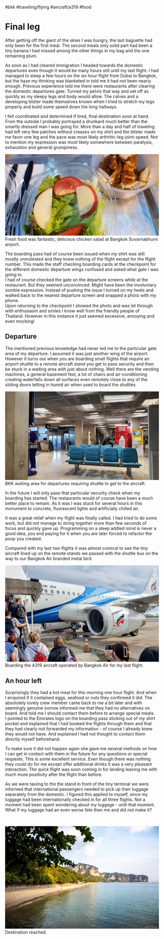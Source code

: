 #bkk #traveling/flying #aircraft/a319 #food

# Final leg
After getting off the giant of the skies I was hungry, the last baguette had only been for the first meal. The second meals only solid part had been a tiny banana I had missed among the other things in my bag and the one remaining plum.

As soon as I had cleared immigration I headed towards the domestic departures even though it would be many hours still until my last flight. I had managed to sleep a few hours on the six hour flight from Dubai to Bangkok, but the haze my thinking was blanketed in told me it had not been nearly enough. Previous experience told me there were restaurants after clearing the domestic departures gate. Turned my pelvis that way and set off as quickly as my sleepy legs and body would allow. The calves and a developing blister made themselves known when I tried to stretch my legs properly and build some speed down the long hallways.

I felt coordinated and determined if tired, final destination soon at hand. From the outside I probably portrayed a drunkard much better than the smartly dressed man I was going for. More than a day and half of traveling had left very few patches without creases on my shirt and the blister made me favor one leg and the pace was most likely arthritic-leg-joint-speed. Not to mention my expression was most likely somewhere between paralysis, exhaustion and general grumpiness.

![Delicious salad at Bangkok Suvarnabhumi airport](images/bkk_salad.jpg)
Fresh food was fantastic, delicious chicken salad at Bangkok Suvarnabhumi airport.

The boarding pass had of course been issued when my shirt was still mostly unmolested and they knew nothing of the flight except for the flight number. This made the staff checking boarding cards at the checkpoint for the different domestic departure wings confused and asked what gate I was going to.  
I had of course checked the gate on the departure screens while at the restaurant. But they seemed unconvinced. Might have been the involuntary zombie expression. Instead of pushing the issue I turned on my heels and walked back to the nearest departure screen and snapped a photo with my phone.  
Upon returning to the checkpoint I showed the photo and was let through with enthusiasm and smiles I know well from the friendly people of Thailand. However in this instance it just seemed excessive, annoying and even mocking!

## Departure

The mentioned previous knowledge had never led me to the particular gate area of my departure. I assumed it was just another wing of the airport. However it turns out when you are boarding small flights that require an airport shuttle to a remote aircraft stand you get to pass security and then be stuck in a waiting area with just about nothing. Well there are the vending machines, a general basement feel, a lot of chairs and air-conditioning creating waterfalls down all surfaces even remotely close to any of the sliding doors letting in humid air when used to board the shuttles.

![BKK waiting area for departures requiring shuttle to get to the aircraft](images/bkk_domestic_departures.jpg)
BKK waiting area for departures requiring shuttle to get to the aircraft.

In the future I will only pass that particular security check when my boarding has started. The restaurants would of course have been a much better place to remain. As it was I was stuck for several hours in this monument to concrete, fluorescent lights and artificially chilled air.

It was a great relief when my flight was finally called. I had tried to do some work, but did not manage to string together more than few seconds of focus and quickly gave up. Programming on a sleep addled mind is never a good idea, you end paying for it when you are later forced to refactor the poop you created.

Compared with my last two flights it was almost comical to see the tiny aircraft lined up on the remote stands we passed with the shuttle bus on the way to our Bangkok Air branded metal bird.

![Boarding our Bangkok Air A319 aircraft](images/bkk_bangkok_air_a319.jpg)
Boarding the A319 aircraft operated by Bangkok Air for my last flight.

## An hour left

Surprisingly they had a hot meal for this morning one hour flight. And when I enquired if it contained eggs, seafood or nuts they confirmed it did. The absolutely lovely crew member came back to me a bit later and with seemingly genuine sorrow informed me that they had no alternatives on board. And told me I should contact them before to arrange special meals.  
I pointed to the Emirates logo on the boarding pass sticking out of my shirt pocket and explained that I had booked the flights through them and that they had clearly not forwarded my information - of course I already knew they would not have. And explained I had not thought to contact them directly myself beforehand.

To make sure it did not happen again she gave me several methods on how I can get in contact with them in the future for any questions or special requests. This is some excellent service. Even though there was nothing they could do for me except offer additional drinks it was a very pleasant interaction. The quick flight was soon coming in for landing leaving me with much more positivity after the flight than before.

As we were taxiing to the the stand in front of the tiny terminal we were informed that international passengers needed to pick up their luggage separately from the domestic. I figured this applied to myself, since my luggage had been internationally checked in for all three flights. Not a moment had been spent wondering about my luggage - until that moment.  
What if my luggage had an even worse fate than me and did not make it?

&nbsp;

![Beach in Thailand](images/thailand.jpg)
Destination reached.